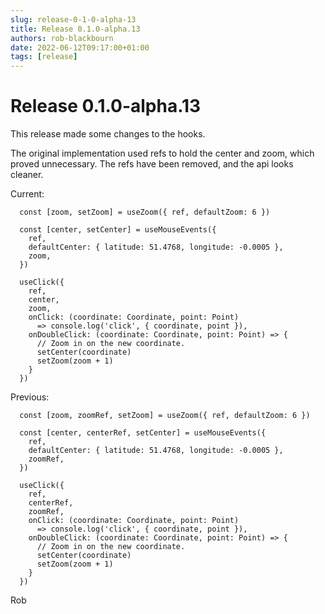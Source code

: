 ```yaml
---
slug: release-0-1-0-alpha-13
title: Release 0.1.0-alpha.13
authors: rob-blackbourn
date: 2022-06-12T09:17:00+01:00
tags: [release]
---
```


# Release 0.1.0-alpha.13

This release made some changes to the hooks.

The original implementation used refs to hold the center and zoom, which
proved unnecessary. The refs have been removed, and the api looks cleaner.

Current:

```tsx
  const [zoom, setZoom] = useZoom({ ref, defaultZoom: 6 })

  const [center, setCenter] = useMouseEvents({
    ref,
    defaultCenter: { latitude: 51.4768, longitude: -0.0005 },
    zoom,
  })

  useClick({
    ref,
    center,
    zoom,
    onClick: (coordinate: Coordinate, point: Point)
      => console.log('click', { coordinate, point }),
    onDoubleClick: (coordinate: Coordinate, point: Point) => {
      // Zoom in on the new coordinate.
      setCenter(coordinate)
      setZoom(zoom + 1)
    }
  })
```

Previous:

```tsx
  const [zoom, zoomRef, setZoom] = useZoom({ ref, defaultZoom: 6 })

  const [center, centerRef, setCenter] = useMouseEvents({
    ref,
    defaultCenter: { latitude: 51.4768, longitude: -0.0005 },
    zoomRef,
  })

  useClick({
    ref,
    centerRef,
    zoomRef,
    onClick: (coordinate: Coordinate, point: Point)
      => console.log('click', { coordinate, point }),
    onDoubleClick: (coordinate: Coordinate, point: Point) => {
      // Zoom in on the new coordinate.
      setCenter(coordinate)
      setZoom(zoom + 1)
    }
  })
```

Rob